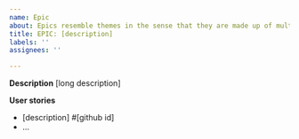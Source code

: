 ```yaml
---
name: Epic
about: Epics resemble themes in the sense that they are made up of multiple stories.
title: EPIC: [description]
labels: ''
assignees: ''

---
```


**Description**
[long description]

**User stories**

- [description] #[github id]
- ...
